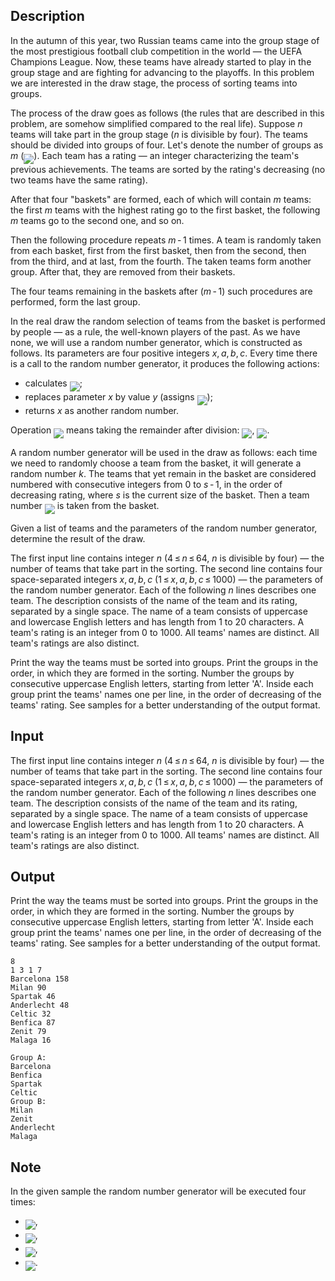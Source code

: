 ## Description

<div><p>In the autumn of this year, two Russian teams came into the group stage of the most prestigious football club competition in the world — the UEFA Champions League. Now, these teams have already started to play in the group stage and are fighting for advancing to the playoffs. In this problem we are interested in the draw stage, the process of sorting teams into groups.</p><p>The process of the draw goes as follows (the rules that are described in this problem, are somehow simplified compared to the real life). Suppose <span class="tex-span"><i>n</i></span> teams will take part in the group stage (<span class="tex-span"><i>n</i></span> is divisible by four). The teams should be divided into groups of four. Let's denote the number of groups as <span class="tex-span"><i>m</i></span> (<img align="middle" class="tex-formula" src="file://Zg6aL9ED.png" style="max-width: 100.0%;max-height: 100.0%;">). Each team has a rating — an integer characterizing the team's previous achievements. The teams are sorted by the rating's decreasing (no two teams have the same rating).</p><p>After that four "baskets" are formed, each of which will contain <span class="tex-span"><i>m</i></span> teams: the first <span class="tex-span"><i>m</i></span> teams with the highest rating go to the first basket, the following <span class="tex-span"><i>m</i></span> teams go to the second one, and so on.</p><p>Then the following procedure repeats <span class="tex-span"><i>m</i> - 1</span> times. A team is randomly taken from each basket, first from the first basket, then from the second, then from the third, and at last, from the fourth. The taken teams form another group. After that, they are <span class="tex-font-style-bf">removed</span> from their baskets.</p><p>The four teams remaining in the baskets after <span class="tex-span">(<i>m</i> - 1)</span> such procedures are performed, form the last group.</p><p>In the real draw the random selection of teams from the basket is performed by people — as a rule, the well-known players of the past. As we have none, we will use a random number generator, which is constructed as follows. Its parameters are four positive integers <span class="tex-span"><i>x</i>, <i>a</i>, <i>b</i>, <i>c</i></span>. Every time there is a call to the random number generator, it produces the following actions:</p><ul> <li> calculates <img align="middle" class="tex-formula" src="file://ehzMDr8z.png" style="max-width: 100.0%;max-height: 100.0%;">; </li><li> replaces parameter <span class="tex-span"><i>x</i></span> by value <span class="tex-span"><i>y</i></span> (assigns <img align="middle" class="tex-formula" src="file://adbubopF.png" style="max-width: 100.0%;max-height: 100.0%;">); </li><li> returns <span class="tex-span"><i>x</i></span> as another random number. </li></ul><p>Operation <img align="middle" class="tex-formula" src="file://bknD7RCJ.png" style="max-width: 100.0%;max-height: 100.0%;"> means taking the remainder after division: <img align="middle" class="tex-formula" src="file://auB3aUoZ.png" style="max-width: 100.0%;max-height: 100.0%;">, <img align="middle" class="tex-formula" src="file://Ch2Qdwbh.png" style="max-width: 100.0%;max-height: 100.0%;">.</p><p>A random number generator will be used in the draw as follows: each time we need to randomly choose a team from the basket, it will generate a random number <span class="tex-span"><i>k</i></span>. The teams that yet remain in the basket are considered numbered with consecutive integers from <span class="tex-span">0</span> to <span class="tex-span"><i>s</i> - 1</span>, in the order of decreasing rating, where <span class="tex-span"><i>s</i></span> is the current size of the basket. Then a team number <img align="middle" class="tex-formula" src="file://cfoqbICy.png" style="max-width: 100.0%;max-height: 100.0%;"> is taken from the basket.</p><p>Given a list of teams and the parameters of the random number generator, determine the result of the draw. </p></div><div class="input-specification"><p>The first input line contains integer <span class="tex-span"><i>n</i></span> (<span class="tex-span">4 ≤ <i>n</i> ≤ 64</span>, <span class="tex-span"><i>n</i></span> is divisible by four) — the number of teams that take part in the sorting. The second line contains four space-separated integers <span class="tex-span"><i>x</i>, <i>a</i>, <i>b</i>, <i>c</i></span> (<span class="tex-span">1 ≤ <i>x</i>, <i>a</i>, <i>b</i>, <i>c</i> ≤ 1000</span>) — the parameters of the random number generator. Each of the following <span class="tex-span"><i>n</i></span> lines describes one team. The description consists of the name of the team and its rating, separated by a single space. The name of a team consists of uppercase and lowercase English letters and has length from 1 to 20 characters. A team's rating is an integer from 0 to 1000. All teams' names are distinct. All team's ratings are also distinct.</p></div><div class="output-specification"><p>Print the way the teams must be sorted into groups. Print the groups in the order, in which they are formed in the sorting. Number the groups by consecutive uppercase English letters, starting from letter <span class="tex-font-style-tt">'A'</span>. Inside each group print the teams' names one per line, in the order of decreasing of the teams' rating. See samples for a better understanding of the output format.</p></div>

## Input

<p>The first input line contains integer <span class="tex-span"><i>n</i></span> (<span class="tex-span">4 ≤ <i>n</i> ≤ 64</span>, <span class="tex-span"><i>n</i></span> is divisible by four) — the number of teams that take part in the sorting. The second line contains four space-separated integers <span class="tex-span"><i>x</i>, <i>a</i>, <i>b</i>, <i>c</i></span> (<span class="tex-span">1 ≤ <i>x</i>, <i>a</i>, <i>b</i>, <i>c</i> ≤ 1000</span>) — the parameters of the random number generator. Each of the following <span class="tex-span"><i>n</i></span> lines describes one team. The description consists of the name of the team and its rating, separated by a single space. The name of a team consists of uppercase and lowercase English letters and has length from 1 to 20 characters. A team's rating is an integer from 0 to 1000. All teams' names are distinct. All team's ratings are also distinct.</p>

## Output

<p>Print the way the teams must be sorted into groups. Print the groups in the order, in which they are formed in the sorting. Number the groups by consecutive uppercase English letters, starting from letter <span class="tex-font-style-tt">'A'</span>. Inside each group print the teams' names one per line, in the order of decreasing of the teams' rating. See samples for a better understanding of the output format.</p>





```input1
8
1 3 1 7
Barcelona 158
Milan 90
Spartak 46
Anderlecht 48
Celtic 32
Benfica 87
Zenit 79
Malaga 16

```




```output1
Group A:
Barcelona
Benfica
Spartak
Celtic
Group B:
Milan
Zenit
Anderlecht
Malaga

```



## Note

<p>In the given sample the random number generator will be executed four times: </p><ul> <li> <img align="middle" class="tex-formula" src="file://AGA9qZYL.png" style="max-width: 100.0%;max-height: 100.0%;">, </li><li> <img align="middle" class="tex-formula" src="file://MsdU4Ygm.png" style="max-width: 100.0%;max-height: 100.0%;">, </li><li> <img align="middle" class="tex-formula" src="file://uobYl7B4.png" style="max-width: 100.0%;max-height: 100.0%;">, </li><li> <img align="middle" class="tex-formula" src="file://9V4VWDMU.png" style="max-width: 100.0%;max-height: 100.0%;">. </li></ul>
